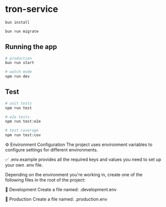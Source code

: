 # tron-service

```bash
bun install
```

```bash
bun run migrate
```

## Running the app

```bash
# production
bun run start

# watch mode
npm run dev
```

## Test

```bash
# unit tests
npm run test

# e2e tests
npm run test:e2e

# test coverage
npm run test:cov
```


⚙️ Environment Configuration
The project uses environment variables to configure settings for different environments.

✅ .env.example provides all the required keys and values you need to set up your own .env file.

Depending on the environment you're working in, create one of the following files in the root of the project:

🧪 Development
Create a file named: .development.env

🚀 Production
Create a file named: .production.env